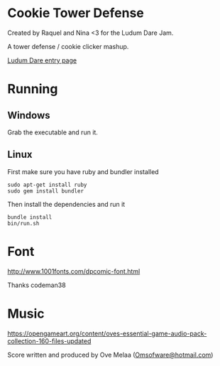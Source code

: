 # Cookie Tower Defense

Created by Raquel and Nina &lt;3 for the Ludum Dare Jam.

A tower defense / cookie clicker mashup.

[Ludum Dare entry page](https://ldjam.com/events/ludum-dare/41/$81969)

# Running

## Windows

Grab the executable and run it.

## Linux

First make sure you have ruby and bundler installed

```
sudo apt-get install ruby
sudo gem install bundler
```

Then install the dependencies and run it

```
bundle install
bin/run.sh
```

# Font

http://www.1001fonts.com/dpcomic-font.html

Thanks codeman38

# Music

https://opengameart.org/content/oves-essential-game-audio-pack-collection-160-files-updated

Score written and produced by Ove Melaa (Omsofware@hotmail.com) 
